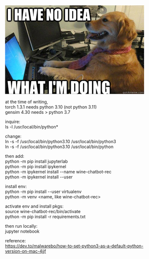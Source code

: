 ![](images/doge.png)

at the time of writing, <br>
torch 1.3.1 needs python 3.10 (not python 3.11) <br>
gensim 4.30 needs > python 3.7 <br>

inquire: <br>
ls -l /usr/local/bin/python*

change: <br>
ln -s -f /usr/local/bin/python3.10 /usr/local/bin/python3 <br>
ln -s -f /usr/local/bin/python3.10 /usr/local/bin/python <br>

then add: <br>
python -m pip install jupyterlab <br>
python -m pip install ipykernel <br>
python -m ipykernel install --name wine-chatbot-rec <br>
python -m ipykernel install --user <br>

install env: <br>
python -m pip install --user virtualenv <br>
python -m venv <name, like wine-chatbot-rec> <br>

activate env and install pkgs: <br>
source wine-chatbot-rec/bin/activate <br>
python -m pip install -r requirements.txt <br> 

then run locally: <br>
jupyter notebook 

reference: <br>
https://dev.to/malwarebo/how-to-set-python3-as-a-default-python-version-on-mac-4jjf
